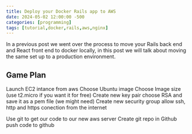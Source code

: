 ```yaml
---
title: Deploy your Docker Rails app to AWS
date: 2024-05-02 12:00:00 -500
categories: [programming]
tags: [tutorial,docker,rails,aws,nginx]
---
```


In a previous post we went over the process to move your Rails back end and React front end to docker locally, in this post we will talk about moving the same set up to a production environment.

## Game Plan

Launch EC2 intance from aws
    Choose Ubuntu image
    Choose Image size (use t2.micro if you want it for free)
    Create new key pair
        choose RSA and save it as a pem file (we might need)
    Create new security group 
    allow ssh, http and https conection from the internet

Use git to get our code to our new aws server
    Create git repo in Github
    push code to github
    



